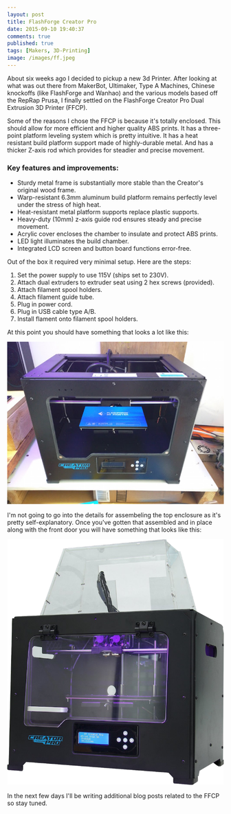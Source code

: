 ```yaml
---
layout: post
title: FlashForge Creator Pro
date: 2015-09-10 19:40:37
comments: true
published: true
tags: [Makers, 3D-Printing]
image: /images/ff.jpeg
---
```


About six weeks ago I decided to pickup a new 3d Printer. After looking at what
was out there from MakerBot, Ultimaker, Type A Machines, Chinese knockoffs (like
FlashForge and Wanhao) and the various models based off the RepRap Prusa, I
finally settled on the FlashForge Creator Pro Dual Extrusion 3D Printer (FFCP).

Some of the reasons I chose the FFCP is because it's totally enclosed. This
should allow for more efficient and higher quality ABS prints. It has a
three-point platform leveling system which is pretty intuitive. It has a heat
resistant build platform support made of highly-durable metal. And has a
thicker Z-axis rod which provides for steadier and precise movement.

### Key features and improvements:

- Sturdy metal frame is substantially more stable than the Creator's original wood frame.
- Warp-resistant 6.3mm aluminum build platform remains perfectly level under the stress of high heat.
- Heat-resistant metal platform supports replace plastic supports.
- Heavy-duty (10mm) z-axis guide rod ensures steady and precise movement.
- Acrylic cover encloses the chamber to insulate and protect ABS prints.
- LED light illuminates the build chamber.
- Integrated LCD screen and button board functions error-free.

Out of the box it required very minimal setup. Here are the steps:

1. Set the power supply to use 115V (ships set to 230V).
2. Attach dual extruders to extruder seat using 2 hex screws (provided).
3. Attach filament spool holders.
4. Attach filament guide tube.
5. Plug in power cord.
6. Plug in USB cable type A/B.
7. Install flament onto filament spool holders.

At this point you should have something that looks a lot like this:

![alt text](/images/ffcp.jpg "FlashForge Creator Pro")

I'm not going to go into the details for assembeling the top enclosure as it's
pretty self-explanatory. Once you've gotten that assembled and in place along
with the front door you will have something that looks like this:

![alt text](/images/ffcp-2.png "FlashForge Creator Pro")

In the next few days I'll be writing additional blog posts related to the FFCP
so stay tuned.

